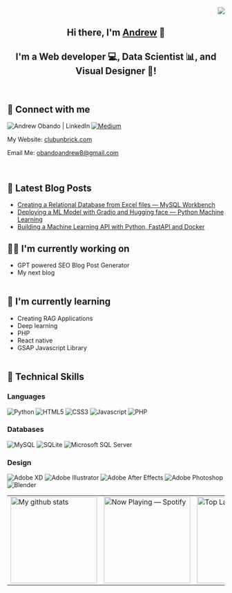 <h2 align="right"><img src="https://komarev.com/ghpvc/?username=Azie88&style=flat-square&color=1e9747"></h2>
<h2 align="center">
Hi there, I'm <a href="https://medium.com/@obandoandrew8" target="_blank" rel="noreferrer">Andrew</a> 👋
</h2>
<h2 align="center">
I'm a Web developer 💻, Data Scientist 📊, and Visual Designer 🎨!
</h2><br>

## 🤝 Connect with me

<a href="https://www.linkedin.com/in/andrewobando/"><img align="left" src="https://img.shields.io/badge/linkedin-%230077B5.svg?style=for-the-badge&logo=linkedin&logoColor=white" alt="Andrew Obando | LinkedIn"/></a>
<a href="https://medium.com/@obandoandrew8">
![Medium](https://img.shields.io/badge/Medium-12100E?style=for-the-badge&logo=medium&logoColor=white)
</a>
<p>My Website: <a href="https://www.clubunbrick.com">clubunbrick.com</a></p>
<p>Email Me: <a href="mailto:obandoandrew8@gmail.com">obandoandrew8@gmail.com</a></p>
<br>

## 📝 Latest Blog Posts<br>
- [Creating a Relational Database from Excel files — MySQL Workbench](https://medium.com/@obandoandrew8/creating-a-relational-database-from-excel-files-mysql-workbench-3fe56164bf34)
- [Deploying a ML Model with Gradio and Hugging face — Python Machine Learning](https://medium.com/@obandoandrew8/deploying-a-ml-model-with-gradio-and-hugging-face-python-machine-learning-83f076c58a0c)
- [Building a Machine Learning API with Python, FastAPI and Docker](https://medium.com/@obandoandrew8/building-a-machine-learning-api-with-python-fastapi-and-docker-7281df112565)

## 👷‍♂️ I'm currently working on <br>

- GPT powered SEO Blog Post Generator
- My next blog <br><br>

## 🌱 I'm currently learning <br>

- Creating RAG Applications
- Deep learning
- PHP
- React native
- GSAP Javascript Library <br><br>


## 💼 Technical Skills <br>

### **Languages** <br>
![Python](https://img.shields.io/badge/Python-3776AB?style=for-the-badge&logo=python&logoColor=white)
![HTML5](https://img.shields.io/badge/HTML-239120?style=for-the-badge&logo=html5&logoColor=white)
![CSS3](https://img.shields.io/badge/CSS-239120?&style=for-the-badge&logo=css3&logoColor=white)
![Javascript](https://img.shields.io/badge/JavaScript-F7DF1E?style=for-the-badge&logo=javascript&logoColor=black)
![PHP](https://img.shields.io/badge/PHP-777BB4?style=for-the-badge&logo=php&logoColor=white)

### **Databases** <br>
![MySQL](https://img.shields.io/badge/MySQL-00000F?style=for-the-badge&logo=mysql&logoColor=white)
![SQLite](https://img.shields.io/badge/SQLite-07405E?style=for-the-badge&logo=sqlite&logoColor=white)
![Microsoft SQL Server](https://img.shields.io/badge/Microsoft_SQL_Server-CC2927?style=for-the-badge&logo=microsoft-sql-server&logoColor=white)

### **Design** <br>
![Adobe XD](https://img.shields.io/badge/Adobe%20XD-470137?style=for-the-badge&logo=Adobe%20XD&logoColor=#FF61F6)
![Adobe Illustrator](https://img.shields.io/badge/Adobe%20Illustrator-FF9A00?style=for-the-badge&logo=adobe%20illustrator&logoColor=white)
![Adobe After Effects](https://img.shields.io/badge/Adobe%20after%20affects-CF96FD?style=for-the-badge&logo=Adobe%20after%20effects&logoColor=393665)
![Adobe Photoshop](https://img.shields.io/badge/Adobe%20Photoshop-31A8FF?style=for-the-badge&logo=Adobe%20Photoshop&logoColor=black)
![Blender](https://img.shields.io/badge/blender-%23F5792A.svg?style=for-the-badge&logo=blender&logoColor=white)



<div align="center">
  <table>
    <tr>
      <td>
        <a href="https://github.com/Azie88">
          <img src="https://github-readme-stats.vercel.app/api?username=Azie88&theme=blue-green" alt="My github stats" height="200">
        </a>
      </td>
      <td>
         <a href="https://github.com/kittinan/spotify-github-profile">
          <img src="https://spotify-github-profile.kittinanx.com/api/view?uid=31lbhd5lgvqsq2bm2sobkndhavim&cover_image=true&theme=default&show_offline=false&background_color=121212&interchange=false&bar_color=53b14f&bar_color_cover=false" alt="Now Playing — Spotify" height="200">
        </a>
      </td>
      <td>
       <a href="https://github.com/Azie88">
          <img src="https://github-readme-stats.vercel.app/api/top-langs/?username=Azie88&layout=compact&theme=blue-green" alt="Top Langs" height="200">
        </a>
      </td>
    </tr>
  </table>
</div>
